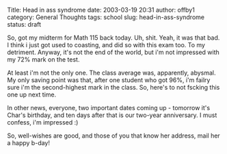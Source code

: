 Title: Head in ass syndrome
date: 2003-03-19 20:31
author: offby1
category: General Thoughts
tags: school
slug: head-in-ass-syndrome
status: draft

So, got my midterm for Math 115 back today. Uh, shit. Yeah, it was that bad. I think i just got used to coasting, and did so with this exam too. To my detriment. Anyway, it\'s not the end of the world, but i\'m not impressed with my 72% mark on the test.

At least i\'m not the only one. The class average was, apparently, abysmal. My only saving point was that, after one student who got 96%, i\'m failry sure i\'m the second-highest mark in the class. So, here\'s to not fscking this one up next time.

In other news, everyone, two important dates coming up - tomorrow it\'s Char\'s birthday, and ten days after that is our two-year anniversary. I must confess, i\'m impressed :)

So, well-wishes are good, and those of you that know her address, mail her a happy b-day!
